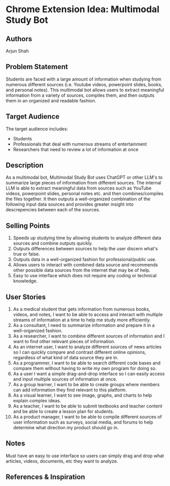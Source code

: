 # Chrome Extension Idea: Multimodal Study Bot

## Authors

Arjun Shah

## Problem Statement

Students are faced with a large amount of information when studying from numerous different sources (i.e. Youtube videos, powerpoint slides, books, and personal notes). This multimodal bot allows users to extract meaningful information from a variety of sources, compiles them, and then outputs them in an organized and readable fashion.

## Target Audience

The target audience includes:

- Students
- Professionals that deal with numerous streams of entertainment
- Researchers that need to review a lot of information at once


## Description
As a multimodal bot, Multimodal Study Bot uses ChatGPT or other LLM's to summarize large pieces of information from different sources. The internal LLM is able to extract meaningful data from sources such as YouTube videos, powerpoint slides, personal notes etc. and then combines/compiles the files together. It then outputs a well-organized combination of the following input data sources and provides greater insight into descrepencies between each of the sources. 

## Selling Points

1. Speeds up studying time by allowing students to analyze different data sources and combine outputs quickly.
2. Outputs differences between sources to help the user discern what's true or false.
3. Outputs data in a well-organized fashion for professional/public use.
4. Allows users to interact with combined data source and recommends other possible data sources from the internet that may be of help.
5. Easy to use interface which does not require any coding or technical knowledge. 

## User Stories

1. As a medical student that gets information from numerous books, videos, and notes, I want to be able to access and interact with multiple streams of information at a time to help me study more efficiently.
2. As a consultant, I need to summarize information and prepare it in a well-organized fashion.
3. As a researcher, I want to combine different sources of information and I want to find other relevant pieces of information.
4. As an internet user, I want to analyze different sources of news articles so I can quickly compare and contrast different online opinions, regardless of what kind of data source they are in.
5. As a programmer, I want to be able to search different code bases and compare them without having to write my own program for doing so.
6. As a user I want a simple drag-and-drop interface so I can easily access and input multiple sources of information at once.
7. As a group learner, I want to be able to create groups where members can add information they find relevant to this platform.
8. As a visual learner, I want to see image, graphs, and charts to help explain complex ideas.
9. As a teacher, I want to be able to submit textbooks and teacher content and be able to create a lesson plan for students.
10. As a product manager, I want to be able to compile different sources of user information such as surveys, social media, and forums to help determine what direction my product should go in.

## Notes
Must have an easy to use interface so users can simply drag and drop what articles, videos, documents, etc they want to analyze.

## References & Inspiration
